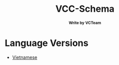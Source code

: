 <p align="center">
  <h1 align="center">VCC-Schema</h1>
  <p align="center" style="font-size: 12px; font-weight: bold;">Write by VCTeam</p>
</p>

# Language Versions

- [Vietnamese](README.vi.md)
